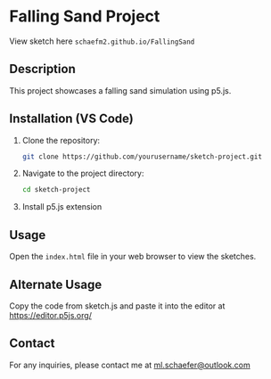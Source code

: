 # Falling Sand Project
View sketch here
``` schaefm2.github.io/FallingSand ```

## Description
This project showcases a falling sand simulation using p5.js. 

## Installation (VS Code)
1. Clone the repository:
    ```bash
    git clone https://github.com/yourusername/sketch-project.git
    ```
2. Navigate to the project directory:
    ```bash
    cd sketch-project
    ```
3. Install p5.js extension

## Usage
Open the `index.html` file in your web browser to view the sketches.

## Alternate Usage
Copy the code from sketch.js and paste it into the editor at https://editor.p5js.org/

## Contact
For any inquiries, please contact me at ml.schaefer@outlook.com
